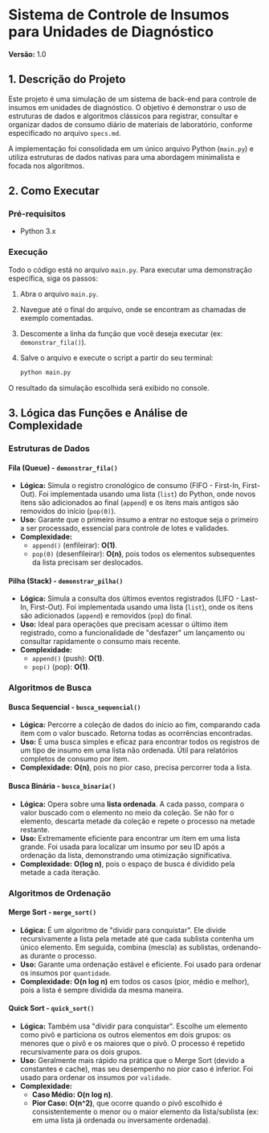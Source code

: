 # Sistema de Controle de Insumos para Unidades de Diagnóstico

**Versão:** 1.0

## 1. Descrição do Projeto

Este projeto é uma simulação de um sistema de back-end para controle de insumos em unidades de diagnóstico. O objetivo é demonstrar o uso de estruturas de dados e algoritmos clássicos para registrar, consultar e organizar dados de consumo diário de materiais de laboratório, conforme especificado no arquivo `specs.md`.

A implementação foi consolidada em um único arquivo Python (`main.py`) e utiliza estruturas de dados nativas para uma abordagem minimalista e focada nos algoritmos.

## 2. Como Executar

### Pré-requisitos
- Python 3.x

### Execução

Todo o código está no arquivo `main.py`. Para executar uma demonstração específica, siga os passos:

1.  Abra o arquivo `main.py`.
2.  Navegue até o final do arquivo, onde se encontram as chamadas de exemplo comentadas.
3.  Descomente a linha da função que você deseja executar (ex: `demonstrar_fila()`).
4.  Salve o arquivo e execute o script a partir do seu terminal:

    ```bash
    python main.py
    ```

O resultado da simulação escolhida será exibido no console.

## 3. Lógica das Funções e Análise de Complexidade

### Estruturas de Dados

#### Fila (Queue) - `demonstrar_fila()`
- **Lógica:** Simula o registro cronológico de consumo (FIFO - First-In, First-Out). Foi implementada usando uma lista (`list`) do Python, onde novos itens são adicionados ao final (`append`) e os itens mais antigos são removidos do início (`pop(0)`).
- **Uso:** Garante que o primeiro insumo a entrar no estoque seja o primeiro a ser processado, essencial para controle de lotes e validades.
- **Complexidade:**
    - `append()` (enfileirar): **O(1)**.
    - `pop(0)` (desenfileirar): **O(n)**, pois todos os elementos subsequentes da lista precisam ser deslocados.

#### Pilha (Stack) - `demonstrar_pilha()`
- **Lógica:** Simula a consulta dos últimos eventos registrados (LIFO - Last-In, First-Out). Foi implementada usando uma lista (`list`), onde os itens são adicionados (`append`) e removidos (`pop`) do final.
- **Uso:** Ideal para operações que precisam acessar o último item registrado, como a funcionalidade de "desfazer" um lançamento ou consultar rapidamente o consumo mais recente.
- **Complexidade:**
    - `append()` (push): **O(1)**.
    - `pop()` (pop): **O(1)**.

### Algoritmos de Busca

#### Busca Sequencial - `busca_sequencial()`
- **Lógica:** Percorre a coleção de dados do início ao fim, comparando cada item com o valor buscado. Retorna todas as ocorrências encontradas.
- **Uso:** É uma busca simples e eficaz para encontrar todos os registros de um tipo de insumo em uma lista não ordenada. Útil para relatórios completos de consumo por item.
- **Complexidade:** **O(n)**, pois no pior caso, precisa percorrer toda a lista.

#### Busca Binária - `busca_binaria()`
- **Lógica:** Opera sobre uma **lista ordenada**. A cada passo, compara o valor buscado com o elemento no meio da coleção. Se não for o elemento, descarta metade da coleção e repete o processo na metade restante.
- **Uso:** Extremamente eficiente para encontrar um item em uma lista grande. Foi usada para localizar um insumo por seu ID após a ordenação da lista, demonstrando uma otimização significativa.
- **Complexidade:** **O(log n)**, pois o espaço de busca é dividido pela metade a cada iteração.

### Algoritmos de Ordenação

#### Merge Sort - `merge_sort()`
- **Lógica:** É um algoritmo de "dividir para conquistar". Ele divide recursivamente a lista pela metade até que cada sublista contenha um único elemento. Em seguida, combina (mescla) as sublistas, ordenando-as durante o processo.
- **Uso:** Garante uma ordenação estável e eficiente. Foi usado para ordenar os insumos por `quantidade`.
- **Complexidade:** **O(n log n)** em todos os casos (pior, médio e melhor), pois a lista é sempre dividida da mesma maneira.

#### Quick Sort - `quick_sort()`
- **Lógica:** Também usa "dividir para conquistar". Escolhe um elemento como pivô e particiona os outros elementos em dois grupos: os menores que o pivô e os maiores que o pivô. O processo é repetido recursivamente para os dois grupos.
- **Uso:** Geralmente mais rápido na prática que o Merge Sort (devido a constantes e cache), mas seu desempenho no pior caso é inferior. Foi usado para ordenar os insumos por `validade`.
- **Complexidade:**
    - **Caso Médio:** **O(n log n)**.
    - **Pior Caso:** **O(n^2)**, que ocorre quando o pivô escolhido é consistentemente o menor ou o maior elemento da lista/sublista (ex: em uma lista já ordenada ou inversamente ordenada).
